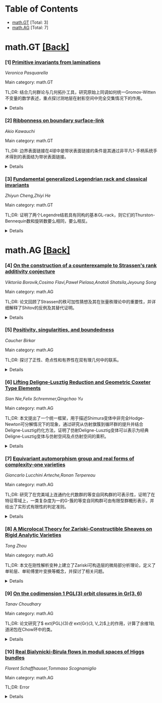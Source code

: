 <div id=toc></div>

# Table of Contents

- [math.GT](#math.GT) [Total: 3]
- [math.AG](#math.AG) [Total: 7]


<div id='math.GT'></div>

# math.GT [[Back]](#toc)

### [1] [Primitive invariants from laminations](https://arxiv.org/abs/2507.17973)
*Veronica Pasquarella*

Main category: math.GT

TL;DR: 结合几何群论与几何拓扑工具，研究原始上同调如何统一Gromov-Witten不变量的数学表述，重点探讨测地层在射影空间中完全交集情况下的作用。


<details>
  <summary>Details</summary>
Motivation: 探索Gromov-Witten不变量的统一数学表述，以深化对几何与拓扑结构的理解。

Method: 结合几何群论与几何拓扑工具，利用原始上同调和测地层进行分析。

Result: 揭示了测地层在分析射影空间中完全交集的Gromov-Witten不变量时的关键作用。

Conclusion: 原始上同调和测地层为统一Gromov-Witten不变量的数学表述提供了有效工具。

Abstract: Combining geometric group theory techniques with geometric topology tools, we
show how primitive cohomologies provide useful insights towards unifying the
mathematical formulation of Gromov-Witten invariants. In particular, we
emphasise the role played by geodesic laminations in analysing such invariants
for the case of complete intersections in projective space.

</details>


### [2] [Ribbonness on boundary surface-link](https://arxiv.org/abs/2507.18154)
*Akio Kawauchi*

Main category: math.GT

TL;DR: 边界表面链接在4球中是带状表面链接的条件是其通过非平凡1-手柄系统手术得到的表面结为带状表面链接。


<details>
  <summary>Details</summary>
Motivation: 研究边界表面链接是否为带状表面链接的条件，并验证Cochran关于非带状球结的猜想。

Method: 通过非平凡1-手柄系统手术分析边界表面链接的性质。

Result: 证明边界表面链接在特定条件下为带状表面链接，并验证了Cochran猜想。

Conclusion: 边界表面链接的性质可通过手术方法验证，为相关拓扑问题提供了新视角。

Abstract: It is shown that a boundary surface-link in the 4-sphere is a ribbon
surface-link if the surface-knot obtained from it by surgery along a pairwise
nontrivial 1-handle system is a ribbon surface-link. As a corollary, the
surface-knot obtained from the anti-parallel surface-link of a non-ribbon
surface-knot by surgery along a nontrivial fusion 1-handle is a non-ribbon
surface-knot. This result answers Cochran's conjecture on non-ribbon
sphere-knots in the affirmative.

</details>


### [3] [Fundamental generalized Legendrian rack and classical invariants](https://arxiv.org/abs/2507.18500)
*Zhiyun Cheng,Zhiyi He*

Main category: math.GT

TL;DR: 证明了两个Legendre结若具有同构的基本GL-rack，则它们的Thurston-Bennequin数和旋转数要么相同，要么相反。


<details>
  <summary>Details</summary>
Motivation: 研究Legendre结的基本GL-rack与其Thurston-Bennequin数和旋转数之间的关系。

Method: 通过数学证明，分析Legendre结的同构条件。

Result: 若两个Legendre结的基本GL-rack同构，则它们的Thurston-Bennequin数和旋转数要么完全相同，要么完全相反。

Conclusion: 基本GL-rack的同构性对Legendre结的Thurston-Bennequin数和旋转数有明确的限制。

Abstract: In this paper, we prove that if two Legendrian knots have isomorphic
fundamental GL-racks, then either they have the same Thurston-Bennequin number
and the same rotation number, or they have the opposite Thurston-Bennequin
numbers and opposite rotation numbers.

</details>


<div id='math.AG'></div>

# math.AG [[Back]](#toc)

### [4] [On the construction of a counterexample to Strassen's rank additivity conjecture](https://arxiv.org/abs/2507.17890)
*Viktoriia Borovik,Cosimo Flavi,Paweł Pielasa,Anatoli Shatsila,Jeyoung Song*

Main category: math.AG

TL;DR: 论文回顾了Strassen的秩可加性猜想及其在张量秩理论中的重要性，并详细解释了Shitov的反例及其替代证明。


<details>
  <summary>Details</summary>
Motivation: 探讨秩可加性猜想的正确性及其对计算复杂性的影响。

Method: 回顾Strassen的问题和Shitov的工作，详细解释反例并提供替代证明。

Result: Shitov通过维度计数法证明了秩可加性猜想在一般情况下不成立。

Conclusion: 论文总结了Shitov的反例及其意义，为张量秩理论提供了新的视角。

Abstract: The rank additivity conjecture, first formulated by Volker Strassen in 1973,
states that the rank of the direct sum of two independent tensors is equal to
the sum of their individual ranks. In the last decades, this conjecture has
been a central topic in tensor rank theory and its implications for
computational complexity. In 2019, Yaroslav Shitov disproved this conjecture in
its general form by showing the existence of a counter-example using a
dimension counting argument. In this paper, we provide an overview of the
Strassen problem and Shitov's work and revisit his counterexample with a
detailed explanation, offering an alternative proof.

</details>


### [5] [Positivity, singularities, and boundedness](https://arxiv.org/abs/2507.18394)
*Caucher Birkar*

Main category: math.AG

TL;DR: 探讨了正性、奇点性和有界性在双有理几何中的联系。


<details>
  <summary>Details</summary>
Motivation: 研究这些概念在不同背景下的关系，以深化对双有理几何的理解。

Method: 通过分析正性、奇点性和有界性之间的联系，结合双有理几何的理论框架。

Result: 揭示了这些概念之间的新联系，为双有理几何提供了新的视角。

Conclusion: 这些联系为进一步研究双有理几何中的复杂问题奠定了基础。

Abstract: In this short note we will explore some recent connections between
positivity, singularities, and boundedness in various contexts focusing on
birational geometry.

</details>


### [6] [Lifting Deligne-Lusztig Reduction and Geometric Coxeter Type Elements](https://arxiv.org/abs/2507.18453)
*Sian Nie,Felix Schremmer,Qingchao Yu*

Main category: math.AG

TL;DR: 本文提出了一个统一框架，用于描述Shimura变体中非完全Hodge-Newton可分解情况下的现象，通过研究从仿射旗簇到循环群的提升并结合Deligne-Lusztig约化方法，证明了仿射Deligne-Lusztig变体可以表示为经典Deligne-Lusztig变体与仿射空间及点仿射空间的乘积。


<details>
  <summary>Details</summary>
Motivation: 研究Shimura变体中非完全Hodge-Newton可分解情况的现象，扩展对仿射Deligne-Lusztig变体的理解。

Method: 通过研究从仿射旗簇到循环群的提升，结合Deligne-Lusztig约化方法，提出了一个统一的框架。

Result: 证明了仿射Deligne-Lusztig变体可以表示为经典Deligne-Lusztig变体与仿射空间及点仿射空间的乘积。

Conclusion: 引入了几何Coxeter型元素的概念，扩展了现有理论，并满足主要结果的条件及Newton分层条件。

Abstract: Cases of Shimura varieties where the special fibre of a Rapoport-Zink space
is simply the union of classical Deligne-Lusztig varieties are known as fully
Hodge-Newton decomposable ones, and have been studied with great interest in
the past. In recent times, the focus has shifted to identify tractable cases
beyond the fully Hodge-Newton decomposable ones, and several instances have
been identified where only products of classical Deligne-Lusztig varities with
simpler spaces occur.
  In our paper, we provide a uniform framework to capture these phenomena. By
studying liftings from the affine flag variety to the loop group and combining
them with the Deligne-Lusztig reduction method, our main result is a powerful
criterion to show that an affine Deligne-Lusztig variety is the product of a
classical Deligne-Lusztig variety with affine spaces and pointed affine spaces.
  We introduce the class of elements that we call having geometric Coxeter
type, strictly including previously studied notions such as positive Coxeter
type or finite Coxeter type. These elements of geometric Coxeter type satisfy
the conditions for our main result and also a condition on the Newton
stratification introduced by Mili\'cevi\'c-Viehmann.

</details>


### [7] [Equivariant automorphism group and real forms of complexity-one varieties](https://arxiv.org/abs/2507.18475)
*Giancarlo Lucchini Arteche,Ronan Terpereau*

Main category: math.AG

TL;DR: 研究了在完美域上连通约化代数群的等变自同构群的可表示性，证明了在特征零域上，一类复杂度为一的G-簇的等变自同构群可由有限型群概形表示，并给出了实形式有限性的判定准则。


<details>
  <summary>Details</summary>
Motivation: 探索G-簇的等变自同构群的可表示性，特别是在复杂度为一和几乎齐次情况下的表现。

Method: 通过精确序列描述等变自同构群，分析其在特征零域上的表示性，并推导实形式有限性的判定准则。

Result: 证明了复杂度为一的G-簇的等变自同构群在特征零域上可由有限型群概形表示，并发现一个复杂度为一的曲面具有无限多非同构实形式。

Conclusion: 该研究为G-簇的等变自同构群的可表示性和实形式问题提供了新的理论工具和具体例子。

Abstract: Let G be a connected reductive algebraic group over a perfect field. We study
the representability of the equivariant automorphism group of G-varieties. For
a broad class of complexity-one G-varieties, we show that this group is
representable by a group scheme locally of finite type when the base field has
characteristic zero. We also establish representability, by a linear group, in
the case of almost homogeneous G-varieties of arbitrary complexity. Using an
exact sequence description of the equivariant automorphism group, we derive a
criterion to determine whether a complexity-one variety admits only finitely
many real forms. In contrast, we present a very simple example of a complexity
one surface having infinitely many pairwise non-isomorphic real forms.

</details>


### [8] [A Microlocal Theory for Zariski-Constructible Sheaves on Rigid Analytic Varieties](https://arxiv.org/abs/2507.18604)
*Tong Zhou*

Main category: math.AG

TL;DR: 本文在刚性解析变种上建立了Zariski可构造层的微局部分析理论，定义了单轮层、单轮傅里叶变换等概念，并探讨了相关问题。


<details>
  <summary>Details</summary>
Motivation: 旨在扩展微局部分析理论到刚性解析变种上的Zariski可构造层，填补理论空白。

Method: 采用Kashiwara-Schapira的微局部分析方法，定义并研究了单轮层、傅里叶变换等工具。

Result: 提出了单轮层的概念及相关理论工具，并附有无限范畴描述。

Conclusion: 为刚性解析变种的微局部分析奠定了基础，并提出了未来研究方向。

Abstract: We develop a microlocal theory, in the sense of Kashiwara-Schapira, for
Zariski-constructible sheaves on rigid analytic varieties. We define and study
monodromic sheaves, the monodromic Fourier transform, specialisation,
microlocalisation, micro-hom, and singular support in this context. Some
questions and conjectures are formulated in the end. The appendix contains
infinity-categorical characterisations of monodromic sheaves.

</details>


### [9] [On the codimension 1 PGL(3) orbit closures in $\text{Gr}(3,6)$](https://arxiv.org/abs/2507.18608)
*Tanav Choudhary*

Main category: math.AG

TL;DR: 论文研究了$	ext{PGL}(3)$在$	ext{Gr}(3, V_2)$上的作用，计算了余维1轨道闭包在Chow环中的类。


<details>
  <summary>Details</summary>
Motivation: 理解$	ext{PGL}(3)$在Grassmannian上的作用及其轨道结构，特别是余维1轨道的性质。

Method: 通过代数几何方法，计算$	ext{Gr}(3, V_2)$中余维1轨道闭包的Chow类。

Result: 确定了余维1轨道闭包在Chow环中的具体类，包括一参数族轨道和两个特殊轨道。

Conclusion: 成功计算了余维1轨道闭包的Chow类，为相关几何问题提供了新工具。

Abstract: The projective linear group $\text{PGL}(3)$ naturally acts on the
Grassmannian $\text{Gr}(3, V_2)$ of $3$-dimensional subspaces of the vector
space $V_2$ of homogeneous conics in 3 variables. It was proved by Abdallah,
Emsalem and Iarrobino in 2021 that this action has a one-parameter family of
orbits along with 14 special orbits. The codimension 1 orbits of this action
consist of the entire one-parameter family of orbits, along with 2 of the 14
special orbits. In this paper, we calculate the classes of the codimension 1
orbit closures in the Chow ring of $\text{Gr}(3, V_2)$.

</details>


### [10] [Real Bialynicki-Birula flows in moduli spaces of Higgs bundles](https://arxiv.org/abs/2507.18613)
*Florent Schaffhauser,Tommaso Scognamiglio*

Main category: math.AG

TL;DR: Error


<details>
  <summary>Details</summary>
Motivation: Error

Method: Error

Result: Error

Conclusion: Error

Abstract: Let $X$ be a compact Riemann surface $X$ of genus $\geqslant 2$ and let
$\sigma:X \to X$ be an anti-holomorphic involution. Using real and quaternionic
systems of Hodge bundles, we study the topology of the real locus $\mathbb{R}
\mathbf{M}_{\mathrm{Dol}}(r,d)$ of the moduli space of semistable Higgs bundles
of rank $r$ and degree $d$ on $X$, for the induced real structure $(E,\phi) \to
(\sigma^*(\overline{E}),\sigma^*(\overline{\phi}))$. We show in particular
that, when $\mathrm{gcd}(r,d)=1$, the number of connected components of
$\mathbb{R} \mathbf{M}_{\mathrm{Dol}}(r,d)$ coincides with that of $\mathbb{R}
\mathrm{Pic}_d(X)$, which is well-known.

</details>
